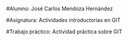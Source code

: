 
#Alumno:
	José Carlos Mendoza Hernández

#Asignatura:
	Actividades introductorias en GIT

#Trabajo práctico:
	Actividad práctica sobre GIT
